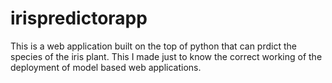# irispredictorapp
This is a web application built on the top of python that can prdict the species of the iris plant. This I made just to know the correct working of  the deployment of model based web applications.
